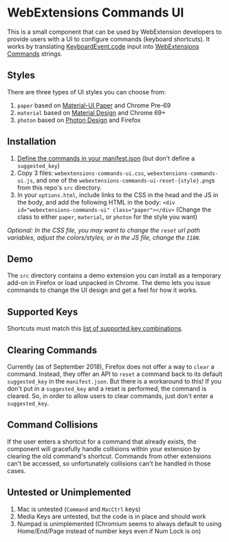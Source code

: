 # WebExtensions Commands UI
This is a small component that can be used by WebExtension developers to provide users with a UI to configure commands (keyboard shortcuts).
It works by translating [KeyboardEvent.code](https://developer.mozilla.org/docs/Web/API/KeyboardEvent/code) input into [WebExtensions Commands](https://developer.mozilla.org/docs/Mozilla/Add-ons/WebExtensions/API/commands) strings.

## Styles
There are three types of UI styles you can choose from:

1. `paper` based on [Material-UI Paper](https://material-ui.com/demos/text-fields/) and Chrome Pre-69
2. `material` based on [Material Design](https://material.io/design/components/text-fields.html) and Chrome 69+
3. `photon` based on [Photon Design](https://design.firefox.com/photon/components/input-fields.html) and Firefox

## Installation
1. [Define the commands in your manifest.json](https://developer.mozilla.org/docs/Mozilla/Add-ons/WebExtensions/manifest.json/commands) (but don't define a `suggested_key`)
2. Copy 3 files: `webextensions-commands-ui.css`, `webextensions-commands-ui.js`, and one of the `webextensions-commands-ui-reset-{style}.png`s from this repo's `src` directory.
3. In your `options.html`, include links to the CSS in the head and the JS in the body, and add the following HTML in the body:
`<div id="webextensions-commands-ui" class="paper"></div>` (Change the class to either `paper`, `material`, or `photon` for the style you want)

*Optional: In the CSS file, you may want to change the `reset` url path variables, adjust the colors/styles, or in the JS file, change the `I18N`.*

## Demo
The `src` directory contains a demo extension you can install as a temporary add-on in Firefox or load unpacked in Chrome.
The demo lets you issue commands to change the UI design and get a feel for how it works.

## Supported Keys
Shortcuts must match this [list of supported key combinations](https://developer.mozilla.org/en-US/docs/Mozilla/Add-ons/WebExtensions/manifest.json/commands#Shortcut_values).

## Clearing Commands
Currently (as of September 2018), Firefox does not offer a way to `clear` a command. Instead, they offer an API to `reset` a command back to its default `suggested_key` in the `manifest.json`.
But there is a workaround to this! If you don't put in a `suggested_key` and a reset is performed, the command is cleared.
So, in order to allow users to clear commands, just don't enter a `suggested_key`.

## Command Collisions
If the user enters a shortcut for a command that already exists, the component will gracefully handle collisions within your extension by clearing the old command's shortcut.
Commands from other extensions can't be accessed, so unfortunately collisions can't be handled in those cases. 

## Untested or Unimplemented
1. Mac is untested (`Command` and `MacCtrl` keys)
2. Media Keys are untested, but the code is in place and should work
3. Numpad is unimplemented (Chromium seems to always default to using Home/End/Page instead of number keys even if Num Lock is on)